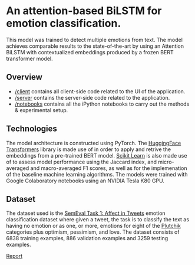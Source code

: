 # An attention-based BiLSTM for emotion classification. 

This model was trained to detect multiple emotions from text. The model achieves comparable results to the state-of-the-art by using an Attention BiLSTM with contextualized embeddings produced by a frozen BERT transformer model.

## Overview

- [/client](https://github.com/oaarnikoivu/ainoa/tree/master/client) contains all client-side code related to the UI of the application.
- [/server](https://github.com/oaarnikoivu/ainoa/tree/master/server) contains the server-side code related to the application.
- [/notebooks](https://github.com/oaarnikoivu/ainoa/tree/master/notebooks) contains all the iPython notebooks to carry out the methods & experimental setup.

## Technologies

The model architecture is constructed using PyTorch. The [HuggingFace Transformers](https://github.com/huggingface/transformers) library is made use of in order to apply and retrive the embeddings from a pre-trained BERT model. [Scikit Learn](https://scikit-learn.org/) is also made use of to assess model performance using the Jaccard index, and micro-averaged and macro-averaged F1 scores, as well as for the implemenation of the baseline machine learning algorithms. The models were trained with Google Colaboratory notebooks using an NVIDIA Tesla K80 GPU.

## Dataset

The dataset used is the [SemEval Task 1: Affect in Tweets](https://www.aclweb.org/anthology/S18-1001/) emotion classification dataset where given a tweet, the task is to classify the text as having no emotion or as one, or more, emotions for eight of the [Plutchik](https://www.6seconds.org/2020/08/11/plutchik-wheel-emotions/) categories plus optimism, pessimism, and love. The dataset consists of 6838 training examples, 886 validation examples and 3259 testing examples.

[Report](https://github.com/oaarnikoivu/ainoa/blob/master/1502639%20AARNIKOIVU%20Oliver%20-%20Thesis.pdf)
